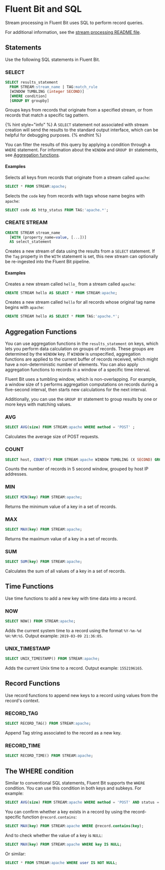 # Fluent Bit and SQL

Stream processing in Fluent Bit uses SQL to perform record queries.

For additional information, see the [stream processing README file](https://github.com/fluent/fluent-bit/tree/master/src/stream_processor).

## Statements

Use the following SQL statements in Fluent Bit.

### SELECT

```sql
SELECT results_statement
  FROM STREAM:stream_name | TAG:match_rule
  [WINDOW TUMBLING (integer SECOND)]
  [WHERE condition]
  [GROUP BY groupby]
```

Groups keys from records that originate from a specified stream, or from records that match a specific tag pattern.

{% hint style="info" %}
A `SELECT` statement not associated with stream creation will send the results to the standard output interface, which can be helpful for debugging purposes.
{% endhint %}

You can filter the results of this query by applying a condition through a `WHERE` statement. For information about the `WINDOW` and `GROUP BY` statements, see [Aggregation functions](#aggregation-functions).

#### Examples

Selects all keys from records that originate from a stream called `apache`:

```sql
SELECT * FROM STREAM:apache;
```

Selects the `code` key from records with tags whose name begins with `apache`:

```sql
SELECT code AS http_status FROM TAG:'apache.*';
```

### CREATE STREAM

```sql
CREATE STREAM stream_name
  [WITH (property_name=value, [...])]
  AS select_statement
```

Creates a new stream of data using the results from a `SELECT` statement. If the `Tag` property in the `WITH` statement is set, this new stream can optionally be re-ingested into the Fluent Bit pipeline.

#### Examples

Creates a new stream called `hello_` from a stream called `apache`:

```sql
CREATE STREAM hello AS SELECT * FROM STREAM:apache;
```

Creates a new stream called `hello` for all records whose original tag name begins with `apache`:

```sql
CREATE STREAM hello AS SELECT * FROM TAG:'apache.*';
```

## Aggregation Functions

You can use aggregation functions in the `results_statement` on keys, which lets you perform data calculation on groups of records. These groups are determined by the `WINDOW` key. If `WINDOW` is unspecified, aggregation functions are applied to the current buffer of records received, which might have a non-deterministic number of elements. You can also apply aggregation functions to records in a window of a specific time interval.

Fluent Bit uses a tumbling window, which is non-overlapping. For example, a window size of `5` performs aggregation computations on records during a five-second interval, then starts new calculations for the next interval.

Additionally, you can use the `GROUP BY` statement to group results by one or more keys with matching values.

### AVG

```sql
SELECT AVG(size) FROM STREAM:apache WHERE method = 'POST' ;
```

Calculates the average size of POST requests.

### COUNT

```sql
SELECT host, COUNT(*) FROM STREAM:apache WINDOW TUMBLING (X SECOND) GROUP BY host;
```

Counts the number of records in 5 second window, grouped by host IP addresses.

### MIN

```sql
SELECT MIN(key) FROM STREAM:apache;
```

Returns the minimum value of a key in a set of records.

### MAX

```sql
SELECT MAX(key) FROM STREAM:apache;
```
Returns the maximum value of a key in a set of records.

### SUM

```sql
SELECT SUM(key) FROM STREAM:apache;
```

Calculates the sum of all values of a key in a set of records.

## Time Functions

Use time functions to add a new key with time data into a record.

### NOW

```sql
SELECT NOW() FROM STREAM:apache;
```

Adds the current system time to a record using the format `%Y-%m-%d %H:%M:%S`. Output example: `2019-03-09 21:36:05`.

### UNIX\_TIMESTAMP

```sql
SELECT UNIX_TIMESTAMP() FROM STREAM:apache;
```

Adds the current Unix time to a record. Output example: `1552196165`.

## Record Functions

Use record functions to append new keys to a record using values from the record's context.

### RECORD\_TAG

```sql
SELECT RECORD_TAG() FROM STREAM:apache;
```

Append Tag string associated to the record as a new key.

### RECORD\_TIME

```sql
SELECT RECORD_TIME() FROM STREAM:apache;
```

## The WHERE condition

Similar to conventional SQL statements, Fluent Bit supports the `WHERE` condition. You can use this condition in both keys and subkeys. For example:

```sql
SELECT AVG(size) FROM STREAM:apache WHERE method = 'POST' AND status = 200;
```

You can confirm whether a key exists in a record by using the record-specific function `@record.contains`:

```sql
SELECT MAX(key) FROM STREAM:apache WHERE @record.contains(key);
```

And to check whether the value of a key is `NULL`:

```sql
SELECT MAX(key) FROM STREAM:apache WHERE key IS NULL;
```

Or similar:

```sql
SELECT * FROM STREAM:apache WHERE user IS NOT NULL;
```
